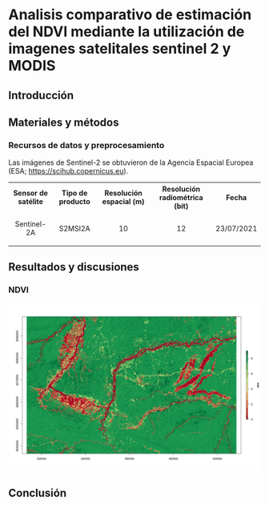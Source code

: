 # Analisis comparativo de estimación del NDVI mediante la utilización de imagenes satelitales sentinel 2 y MODIS  
## Introducción

## Materiales y métodos

### Recursos de datos y preprocesamiento
Las imágenes de Sentinel-2 se obtuvieron de la Agencia Espacial Europea (ESA; https://scihub.copernicus.eu).
<table>
<tr>
<th>Sensor de satélite</th>
<th>Tipo de producto</th>
<th>Resolución espacial (m)</th>
<th>Resolución radiométrica (bit)</th>
<th>Fecha</th>
</tr>
<tr>

<td><p align="center">Sentinel-2A</p></td>
<td><p align="center">S2MSI2A</p></td>
<td><p align="center">10</p></td>
<td><p align="center">12</p></td>
<td><p align="center">23/07/2021</p></td>
</tr>
</table>

## Resultados y discusiones

### NDVI
<p align="center">

  <img src="https://github.com/salasart/NDVI/blob/main/result/ndvi.png"/>

  </p>


## Conclusión






